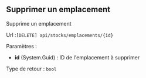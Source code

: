 ## <span id='supprimeremplacement'>Supprimer un emplacement</span>

Supprime un emplacement

Url :`[DELETE] api/stocks/emplacements/{id}`

Paramètres : 

- **id** (System.Guid) : ID de l'emplacement à supprimer

Type de retour : `bool`


